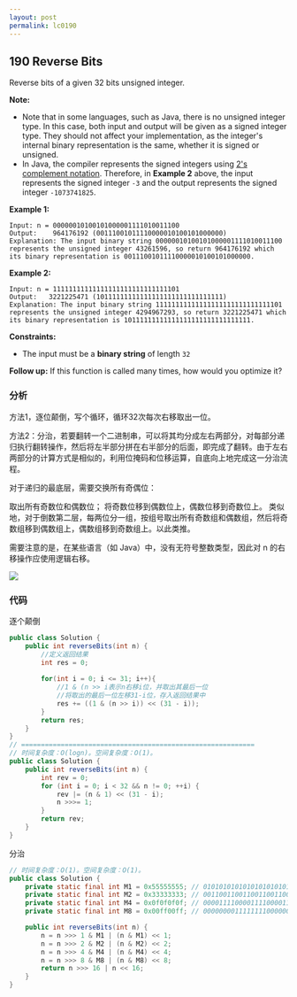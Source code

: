 ```yaml
---
layout: post
permalink: lc0190 
---
```


## 190 Reverse Bits

Reverse bits of a given 32 bits unsigned integer.

**Note:**

* Note that in some languages, such as Java, there is no unsigned integer type. In this case, both input and output will be given as a signed integer type. They should not affect your implementation, as the integer's internal binary representation is the same, whether it is signed or unsigned.
* In Java, the compiler represents the signed integers using [2's complement notation](https://en.wikipedia.org/wiki/Two%27s_complement). Therefore, in **Example 2** above, the input represents the signed integer `-3` and the output represents the signed integer `-1073741825`.

**Example 1:**

```text
Input: n = 00000010100101000001111010011100
Output:    964176192 (00111001011110000010100101000000)
Explanation: The input binary string 00000010100101000001111010011100 represents the unsigned integer 43261596, so return 964176192 which its binary representation is 00111001011110000010100101000000.
```

**Example 2:**

```text
Input: n = 11111111111111111111111111111101
Output:   3221225471 (10111111111111111111111111111111)
Explanation: The input binary string 11111111111111111111111111111101 represents the unsigned integer 4294967293, so return 3221225471 which its binary representation is 10111111111111111111111111111111.
```

**Constraints:**

* The input must be a **binary string** of length `32`

**Follow up:** If this function is called many times, how would you optimize it?

### 分析

方法1，逐位颠倒，写个循环，循环32次每次右移取出一位。

方法2：分治，若要翻转一个二进制串，可以将其均分成左右两部分，对每部分递归执行翻转操作，然后将左半部分拼在右半部分的后面，即完成了翻转。由于左右两部分的计算方式是相似的，利用位掩码和位移运算，自底向上地完成这一分治流程。

对于递归的最底层，需要交换所有奇偶位：

取出所有奇数位和偶数位； 将奇数位移到偶数位上，偶数位移到奇数位上。 类似地，对于倒数第二层，每两位分一组，按组号取出所有奇数组和偶数组，然后将奇数组移到偶数组上，偶数组移到奇数组上。以此类推。

需要注意的是，在某些语言（如 Java）中，没有无符号整数类型，因此对 n 的右移操作应使用逻辑右移。

![](../../.gitbook/assets/image%20%28209%29.png)

### 代码

逐个颠倒

```java
public class Solution {
    public int reverseBits(int n) {
        //定义返回结果
        int res = 0;
    
        for(int i = 0; i <= 31; i++){
            //1 & (n >> i表示n右移i位，并取出其最后一位
            //将取出的最后一位左移31-i位，存入返回结果中
            res += ((1 & (n >> i)) << (31 - i));
        }
        return res;
    }
}
// ===========================================================
// 时间复杂度：O(logn)。空间复杂度：O(1)。
public class Solution {
    public int reverseBits(int n) {
        int rev = 0;
        for (int i = 0; i < 32 && n != 0; ++i) {
            rev |= (n & 1) << (31 - i);
            n >>>= 1;
        }
        return rev;
    }
}
```

分治

```java
// 时间复杂度：O(1)。空间复杂度：O(1)。
public class Solution {
    private static final int M1 = 0x55555555; // 01010101010101010101010101010101
    private static final int M2 = 0x33333333; // 00110011001100110011001100110011
    private static final int M4 = 0x0f0f0f0f; // 00001111000011110000111100001111
    private static final int M8 = 0x00ff00ff; // 00000000111111110000000011111111

    public int reverseBits(int n) {
        n = n >>> 1 & M1 | (n & M1) << 1;
        n = n >>> 2 & M2 | (n & M2) << 2;
        n = n >>> 4 & M4 | (n & M4) << 4;
        n = n >>> 8 & M8 | (n & M8) << 8;
        return n >>> 16 | n << 16;
    }
}
```
